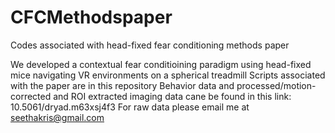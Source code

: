 # CFCMethodspaper
Codes associated with head-fixed fear conditioning methods paper

We developed a contextual fear conditioining paradigm using head-fixed mice navigating VR environments on a spherical treadmill
Scripts associated with the paper are in this repository
Behavior data and processed/motion-corrected and ROI extracted imaging data cane be found in this link: 10.5061/dryad.m63xsj4f3
For raw data please email me at seethakris@gmail.com
